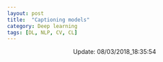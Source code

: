 ```yaml
---
layout: post
title:  "Captioning models"
category: Deep learning
tags: [DL, NLP, CV, CL]
---
```






<center> Update: 08/03/2018_18:35:54</center>

  	
